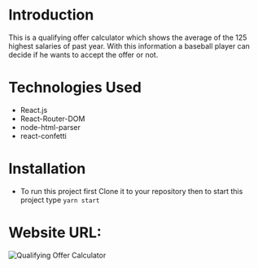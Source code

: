 # Introduction

This is a qualifying offer calculator which shows the average of the 125 highest salaries of past year. With this information a baseball player can decide if he wants to accept the offer or not.

# Technologies Used

- React.js
- React-Router-DOM
- node-html-parser
- react-confetti

# Installation

- To run this project first Clone it to your repository then to start this project type `yarn start`

# Website URL:

![Qualifying Offer Calculator](baseball-qualifying-offer.netlify.app)
